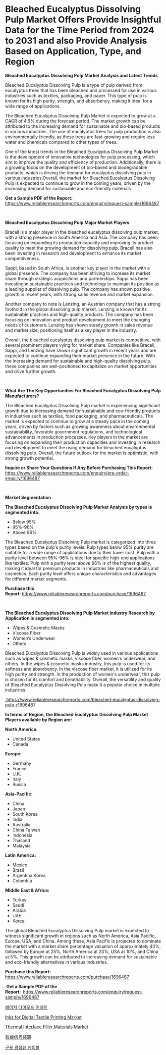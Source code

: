 <p><h1>Bleached Eucalyptus Dissolving Pulp Market Offers Provide Insightful Data for the Time Period from 2024 to 2031 and also Provide Analysis Based on Application, Type, and Region</h1></p><p><strong>Bleached Eucalyptus Dissolving Pulp Market Analysis and Latest Trends</strong></p>
<p><p>Bleached Eucalyptus Dissolving Pulp is a type of pulp derived from eucalyptus trees that has been bleached and processed for use in various industries such as textiles, packaging, and paper. This type of pulp is known for its high purity, strength, and absorbency, making it ideal for a wide range of applications.</p><p>The Bleached Eucalyptus Dissolving Pulp Market is expected to grow at a CAGR of 4.6% during the forecast period. The market growth can be attributed to the increasing demand for sustainable and bio-based products in various industries. The use of eucalyptus trees for pulp production is also environmentally friendly, as these trees are fast-growing and require less water and chemicals compared to other types of trees.</p><p>One of the latest trends in the Bleached Eucalyptus Dissolving Pulp Market is the development of innovative technologies for pulp processing, which aim to improve the quality and efficiency of production. Additionally, there is a growing focus on the development of bio-based and biodegradable products, which is driving the demand for eucalyptus dissolving pulp in various industries.Overall, the market for Bleached Eucalyptus Dissolving Pulp is expected to continue to grow in the coming years, driven by the increasing demand for sustainable and eco-friendly materials.</p></p>
<p><strong>Get a Sample PDF of the Report:&nbsp;</strong> <a href="https://www.reliableresearchreports.com/enquiry/request-sample/1696487">https://www.reliableresearchreports.com/enquiry/request-sample/1696487</a></p>
<p>&nbsp;</p>
<p><strong>Bleached Eucalyptus Dissolving Pulp Major Market Players</strong></p>
<p><p>Bracell is a major player in the bleached eucalyptus dissolving pulp market, with a strong presence in South America and Asia. The company has been focusing on expanding its production capacity and improving its product quality to meet the growing demand for dissolving pulp. Bracell has also been investing in research and development to enhance its market competitiveness.</p><p>Sappi, based in South Africa, is another key player in the market with a global presence. The company has been striving to increase its market share through strategic acquisitions and partnerships. Sappi has been investing in sustainable practices and technology to maintain its position as a leading supplier of dissolving pulp. The company has shown positive growth in recent years, with strong sales revenue and market expansion.</p><p>Another company to note is Lenzing, an Austrian company that has a strong foothold in the global dissolving pulp market. Lenzing is known for its sustainable practices and high-quality products. The company has been focusing on innovation and product development to meet the changing needs of customers. Lenzing has shown steady growth in sales revenue and market size, positioning itself as a key player in the industry.</p><p>Overall, the bleached eucalyptus dissolving pulp market is competitive, with several prominent players vying for market share. Companies like Bracell, Sappi, and Lenzing have shown significant growth in recent years and are expected to continue expanding their market presence in the future. With the increasing demand for sustainable and high-quality dissolving pulp, these companies are well-positioned to capitalize on market opportunities and drive further growth.</p></p>
<p>&nbsp;</p>
<p><strong>What Are The Key Opportunities For Bleached Eucalyptus Dissolving Pulp Manufacturers?</strong></p>
<p><p>The Bleached Eucalyptus Dissolving Pulp market is experiencing significant growth due to increasing demand for sustainable and eco-friendly products in industries such as textiles, food packaging, and pharmaceuticals. The market is expected to continue to grow at a steady pace in the coming years, driven by factors such as growing awareness about environmental sustainability, favorable government regulations, and technological advancements in production processes. Key players in the market are focusing on expanding their production capacities and investing in research and development to meet the rising demand for bleached eucalyptus dissolving pulp. Overall, the future outlook for the market is optimistic, with strong growth potential.</p></p>
<p><strong>Inquire or Share Your Questions If Any Before Purchasing This Report:</strong> <a href="https://www.reliableresearchreports.com/enquiry/pre-order-enquiry/1696487">https://www.reliableresearchreports.com/enquiry/pre-order-enquiry/1696487</a></p>
<p>&nbsp;</p>
<p><strong>Market Segmentation</strong></p>
<p><strong>The Bleached Eucalyptus Dissolving Pulp Market Analysis by types is segmented into:</strong></p>
<p><ul><li>Below 95%</li><li>95%-96%</li><li>Above 96%</li></ul></p>
<p><p>The Bleached Eucalyptus Dissolving Pulp market is categorized into three types based on the pulp's purity levels. Pulp types below 95% purity are suitable for a wide range of applications due to their lower cost. Pulp with a purity level between 95%-96% is ideal for specific high-end applications like textiles. Pulp with a purity level above 96% is of the highest quality, making it ideal for premium products in industries like pharmaceuticals and cosmetics. Each purity level offers unique characteristics and advantages for different market segments.</p></p>
<p><strong>Purchase this Report:&nbsp;</strong><a href="https://www.reliableresearchreports.com/purchase/1696487">https://www.reliableresearchreports.com/purchase/1696487</a></p>
<p>&nbsp;</p>
<p><strong>The Bleached Eucalyptus Dissolving Pulp Market Industry Research by Application is segmented into:</strong></p>
<p><ul><li>Wipes & Cosmetic Masks</li><li>Viscose Fiber</li><li>Women’s Underwear</li><li>Others</li></ul></p>
<p><p>Bleached Eucalyptus Dissolving Pulp is widely used in various applications such as wipes & cosmetic masks, viscose fiber, women's underwear, and others. In the wipes & cosmetic masks industry, this pulp is used for its softness and absorbency. In the viscose fiber market, it is utilized for its high purity and strength. In the production of women's underwear, this pulp is chosen for its comfort and breathability. Overall, the versatility and quality of Bleached Eucalyptus Dissolving Pulp make it a popular choice in multiple industries.</p></p>
<p><a href="https://www.reliableresearchreports.com/bleached-eucalyptus-dissolving-pulp-r1696487">&nbsp;https://www.reliableresearchreports.com/bleached-eucalyptus-dissolving-pulp-r1696487</a></p>
<p><strong>In terms of Region, the Bleached Eucalyptus Dissolving Pulp Market Players available by Region are:</strong></p>
<p>
    <p> <strong> North America: </strong>
        <ul>
            <li>United States</li>
            <li>Canada</li>
        </ul>
        </p> 
    <p> <strong> Europe: </strong>
        <ul>
            <li>Germany</li>
            <li>France</li>
            <li>U.K.</li>
            <li>Italy</li>
            <li>Russia</li>
        </ul>
        </p> 
    <p> <strong> Asia-Pacific: </strong>
        <ul>
            <li>China</li>
            <li>Japan</li>
            <li>South Korea</li>
            <li>India</li>
            <li>Australia</li>
            <li>China Taiwan</li>
            <li>Indonesia</li>
            <li>Thailand</li>
            <li>Malaysia</li>
        </ul>
        </p> 
    <p> <strong> Latin America: </strong>
        <ul>
            <li>Mexico</li>
            <li>Brazil</li>
            <li>Argentina Korea</li>
            <li>Colombia</li>
        </ul>
        </p> 
    <p> <strong> Middle East & Africa: </strong>
        <ul>
            <li>Turkey</li>
            <li>Saudi</li>
            <li>Arabia</li>
            <li>UAE</li>
            <li>Korea</li>
        </ul>
    </p>
    </p>
<p><p>The global Bleached Eucalyptus Dissolving Pulp market is expected to witness significant growth in regions such as North America, Asia Pacific, Europe, USA, and China. Among these, Asia Pacific is projected to dominate the market with a market share percentage valuation of approximately 40%, followed by Europe at 25%, North America at 20%, USA at 10%, and China at 5%. This growth can be attributed to increasing demand for sustainable and eco-friendly alternatives in various industries.</p></p>
<p><strong>Purchase this Report: </strong><a href="https://www.reliableresearchreports.com/purchase/1696487">https://www.reliableresearchreports.com/purchase/1696487</a></p>
<p>&nbsp;<strong>Get a Sample PDF of the Report:&nbsp;&nbsp;</strong><a href="https://www.reliableresearchreports.com/enquiry/request-sample/1696487">https://www.reliableresearchreports.com/enquiry/request-sample/1696487</a></p>
<p><strong></strong></p>
<p><p><a href="https://github.com/sammyUltyylrich9067856/Market-Research-Report-List-2/blob/main/4978179122463.md">레이저 다이오드 어레이</a></p><p><a href="https://github.com/myacatherineblakecaczo9vcsw/Market-Research-Report-List-3/blob/main/inks-for-digital-textile-printing-market.md">Inks for Digital Textile Printing Market</a></p><p><a href="https://github.com/okotobwrhuteie/Market-Research-Report-List-2/blob/main/thermal-interface-filler-materials-market.md">Thermal Interface Filler Materials Market</a></p><p><a href="https://github.com/JanickJohns/Market-Research-Report-List-1/blob/main/1233071123580.md">有線信号装置</a></p><p><a href="https://github.com/Elenrrera7685/Market-Research-Report-List-2/blob/main/3286661122462.md">군용 광섬유 케이블</a></p></p>